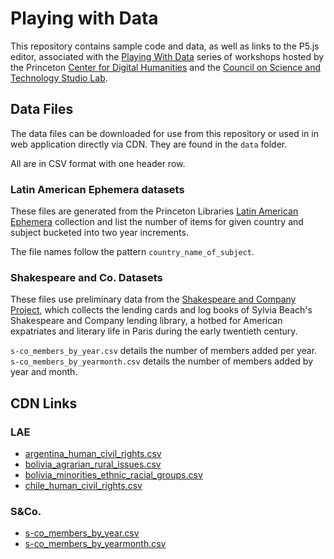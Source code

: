 # Playing with Data

This repository contains sample code and data, as well as links to the P5.js
editor, associated with the [Playing With Data](https://cdh.princeton.edu/events/2019/02/playing-data/)
series of workshops hosted by the
Princeton [Center for Digital Humanities](https://cdh.princeton.edu) and
the [Council on Science and Technology Studio Lab](https://cst.princeton.edu/studiolab).


## Data Files

The data files can be downloaded for use from this repository or used in
in web application directly via CDN. They are found in the `data` folder.

All are in CSV format with one header row.

### Latin American Ephemera datasets

These files are generated from the Princeton Libraries
[Latin American Ephemera](https://lae.princeton.edu/) collection and list
the number of items for given country and subject bucketed into two year
increments.

The file names follow the pattern `country_name_of_subject`.

### Shakespeare and Co. Datasets

These files use preliminary data from the
[Shakespeare and Company Project](https://cdh.princeton.edu/projects/shakespeare-and-company-project/),
which collects the lending cards and log books of Sylvia Beach's
Shakespeare and Company lending library, a hotbed for American expatriates
and literary life in Paris during the early twentieth century.

`s-co_members_by_year.csv` details the number of members added per year.
`s-co_members_by_yearmonth.csv` details the number of members added by year and month.

## CDN Links

### LAE

* [argentina_human_civil_rights.csv](https://rawcdn.githack.com/Princeton-CDH/playingwithdata/8d16cd67ef53a7d0cad0816a90304c80db97ebdf/data/LAE/argentina_human_civil_rights.csv)
* [bolivia_agrarian_rural_issues.csv](https://rawcdn.githack.com/Princeton-CDH/playingwithdata/8d16cd67ef53a7d0cad0816a90304c80db97ebdf/data/LAE/bolivia_agrarian_rural_issues.csv)
* [bolivia_minorities_ethnic_racial_groups.csv](https://rawcdn.githack.com/Princeton-CDH/playingwithdata/8d16cd67ef53a7d0cad0816a90304c80db97ebdf/data/LAE/bolivia_minorities_ethnic_racial_groups.csv)
* [chile_human_civil_rights.csv](https://rawcdn.githack.com/Princeton-CDH/playingwithdata/8d16cd67ef53a7d0cad0816a90304c80db97ebdf/data/LAE/chile_human_civil_rights.csv)

### S&Co.

* [s-co_members_by_year.csv](https://rawcdn.githack.com/Princeton-CDH/playingwithdata/8d16cd67ef53a7d0cad0816a90304c80db97ebdf/data/s-co/s-co_members_by_year.csv)
* [s-co_members_by_yearmonth.csv](https://rawcdn.githack.com/Princeton-CDH/playingwithdata/8d16cd67ef53a7d0cad0816a90304c80db97ebdf/data/s-co/s-co_members_by_yearmonth.csv)
